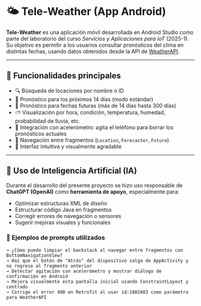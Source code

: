 # 🌤️ Tele-Weather (App Android)

**Tele-Weather** es una aplicación móvil desarrollada en Android Studio como parte del laboratorio del curso *Servicios y Aplicaciones para IoT* (2025-1). Su objetivo es permitir a los usuarios consultar pronósticos del clima en distintas fechas, usando datos obtenidos desde la API de [WeatherAPI](https://www.weatherapi.com/).

---

## 🧩 Funcionalidades principales

- 🔍 Búsqueda de locaciones por nombre o ID
- 📅 Pronóstico para los próximos 14 días (modo estándar)
- 📆 Pronóstico para fechas futuras (más de 14 días hasta 300 días)
- ⛅ Visualización por hora, condición, temperatura, humedad, probabilidad de lluvia, etc.
- 📱 Integración con acelerómetro: agita el teléfono para borrar los pronósticos actuales
- 🔄 Navegación entre fragmentos (`Location`, `Forecaster`, `Future`)
- 🌙 Interfaz intuitiva y visualmente agradable

---

## 🤖 Uso de Inteligencia Artificial (IA)

Durante el desarrollo del presente proyecto se hizo uso responsable de **ChatGPT (OpenAI)** como **herramienta de apoyo**, especialmente para:

- Optimizar estructuras XML de diseño
- Estructurar código Java en fragmentos
- Corregir errores de navegación o sensores
- Sugerir mejoras visuales y funcionales

### 📌 Ejemplos de prompts utilizados

```plaintext
→ ¿Cómo puedo limpiar el backstack al navegar entre fragmentos con BottomNavigationView?
→ Haz que el botón de "Atrás" del dispositivo salga de AppActivity y no regrese al fragmento anterior
→ Detectar agitación con acelerómetro y mostrar diálogo de confirmación en Android
→ Mejora visualmente esta pantalla inicial usando ConstraintLayout y centrado
→ Corrige el error 400 en Retrofit al usar id:1802603 como parámetro para WeatherAPI
